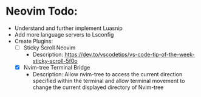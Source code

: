 # Neovim Todo:
- Understand and further implement Luasnip
- Add more language servers to Lsconfig
- Create Plugins:
	- [ ] Sticky Scroll Neovim
		- Description: https://dev.to/vscodetips/vs-code-tip-of-the-week-sticky-scroll-5f0o
	- [x] Nvim-tree Terminal Bridge
		- Description: Allow nvim-tree to access the current direction specified within
		the terminal and allow terminal movement to change the current displayed directory
		of Nvim-tree

